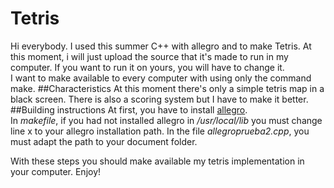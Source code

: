 Tetris
======
Hi everybody.
I used this summer C++ with allegro and to make Tetris.
At this moment, i will just upload the source that it's made to run in my computer. If you want to run it on yours, you will have to change it.  
I want to make available to every computer with using only the command make.
##Characteristics
At this moment there's only a simple tetris map in a black screen.
There is also a scoring system but I have to make it better.  
##Building instructions
At first, you have to install [allegro](https://www.allegro.cc/files/).  
In _makefile_, if you had not installed allegro in _/usr/local/lib_ you must change line x to your allegro installation path.
In the file _allegroprueba2.cpp_, you must adapt the path to your document folder.

With these steps you should make available my tetris implementation in your computer. Enjoy!
